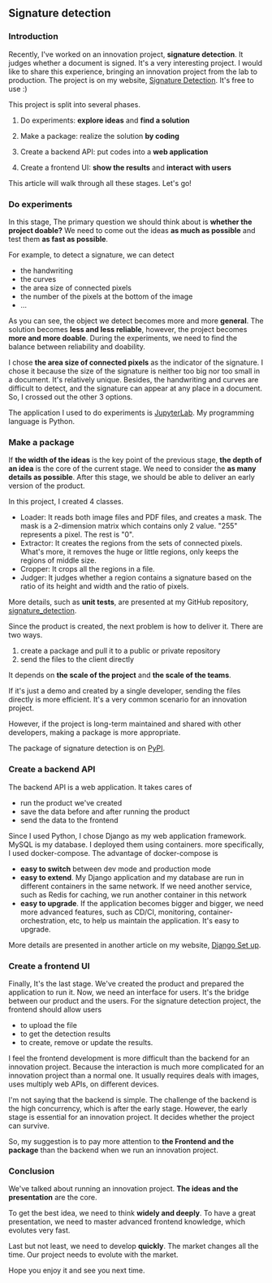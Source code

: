 ## Signature detection

### Introduction

Recently, I've worked on an innovation project, **signature detection**. It judges whether a document is signed. It's a very interesting project. I would like to share this experience, bringing an innovation project from the lab to production. The project is on my website, [Signature Detection](https://seasonliu.com/station/signature-detection). It's free to use :)

This project is split into several phases.

1. Do experiments: **explore ideas** and **find a solution**

2. Make a package: realize the solution **by coding**

3. Create a backend API: put codes into a **web application**

4. Create a frontend UI: **show the results** and **interact with users**

This article will walk through all these stages. Let's go!

### Do experiments

In this stage, The primary question we should think about is **whether the project doable?** We need to come out the ideas **as much as possible** and test them **as fast as possible**.

For example, to detect a signature, we can detect

- the handwriting
- the curves
- the area size of connected pixels
- the number of the pixels at the bottom of the image
- …

As you can see, the object we detect becomes more and more **general**. The solution becomes **less and less reliable**, however, the project becomes **more and more doable**. During the experiments, we need to find the balance between reliability and doability.

I chose **the area size of connected pixels** as the indicator of the signature. I chose it because the size of the signature is neither too big nor too small in a document. It's relatively unique. Besides, the handwriting and curves are difficult to detect, and the signature can appear at any place in a document. So, I crossed out the other 3 options.

The application I used to do experiments is [JupyterLab](https://jupyterlab.readthedocs.io/en/stable/). My programming language is Python.

### Make a package

If **the width of the ideas** is the key point of the previous stage, **the depth of an idea** is the core of the current stage. We need to consider the **as many details as possible**. After this stage, we should be able to deliver an early version of the product.

In this project, I created 4 classes.

- Loader: It reads both image files and PDF files, and creates a mask. The mask is a 2-dimension matrix which contains only 2 value. "255" represents a pixel. The rest is "0".
- Extractor: It creates the regions from the sets of connected pixels. What's more, it removes the huge or little regions, only keeps the regions of middle size.
- Cropper: It crops all the regions in a file.
- Judger: It judges whether a region contains a signature based on the ratio of its height and width and the ratio of pixels.

More details, such as **unit tests**, are presented at my GitHub repository, [signature_detection](https://github.com/EnzoSeason/signature_detection).

Since the product is created, the next problem is how to deliver it. There are two ways.

1. create a package and pull it to a public or private repository
2. send the files to the client directly

It depends on **the scale of the project** and **the scale of the teams**.

If it's just a demo and created by a single developer, sending the files directly is more efficient. It's a very common scenario for an innovation project.

However, if the project is long-term maintained and shared with other developers, making a package is more appropriate.

The package of signature detection is on [PyPI](https://pypi.org/project/signature-detect/).

### Create a backend API

The backend API is a web application. It takes cares of

- run the product we've created
- save the data before and after running the product
- send the data to the frontend

Since I used Python, I chose Django as my web application framework. MySQL is my database. I deployed them using containers. more specifically, I used docker-compose. The advantage of docker-compose is

- **easy to switch** between dev mode and production mode
- **easy to extend**. My Django application and my database are run in different containers in the same network. If we need another service, such as Redis for caching, we run another container in this network
- **easy to upgrade**. If the application becomes bigger and bigger, we need more advanced features, such as CD/CI, monitoring, container-orchestration, etc, to help us maintain the application. It's easy to upgrade.

More details are presented in another article on my website, [Django Set up](https://seasonliu.com/station/topics/seasonliu/api-setup).

### Create a frontend UI

Finally, It's the last stage. We've created the product and prepared the application to run it. Now, we need an interface for users. It's the bridge between our product and the users.
For the signature detection project, the frontend should allow users

- to upload the file
- to get the detection results
- to create, remove or update the results.

I feel the frontend development is more difficult than the backend for an innovation project. Because the interaction is much more complicated for an innovation project than a normal one. It usually requires deals with images, uses multiply web APIs, on different devices.

I'm not saying that the backend is simple. The challenge of the backend is the high concurrency, which is after the early stage. However, the early stage is essential for an innovation project. It decides whether the project can survive.

So, my suggestion is to pay more attention to **the Frontend and the package** than the backend when we run an innovation project.

### Conclusion

We've talked about running an innovation project. **The ideas and the presentation** are the core. 

To get the best idea, we need to think **widely and deeply**. To have a great presentation, we need to master advanced frontend knowledge, which evolutes very fast.

Last but not least, we need to develop **quickly**. The market changes all the time. Our project needs to evolute with the market. 

Hope you enjoy it and see you next time.
